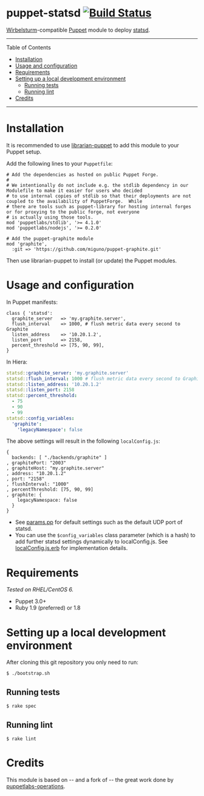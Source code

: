 # puppet-statsd [![Build Status](https://travis-ci.org/miguno/puppet-statsd.png?branch=master)](https://travis-ci.org/miguno/puppet-statsd)

[Wirbelsturm](https://github.com/miguno/wirbelsturm)-compatible [Puppet](http://puppetlabs.com/) module to deploy
[statsd](https://github.com/etsy/statsd/).

---

Table of Contents

* <a href="#installation">Installation</a>
* <a href="#usage">Usage and configuration</a>
* <a href="#requirements">Requirements</a>
* <a href="#development-enviroment">Setting up a local development environment</a>
    * <a href="#tests">Running tests</a>
    * <a href="#lint">Running lint</a>
* <a href="#credits">Credits</a>

---

<a name="installation"></a>

# Installation

It is recommended to use [librarian-puppet](https://github.com/rodjek/librarian-puppet) to add this module to your
Puppet setup.

Add the following lines to your `Puppetfile`:

```
# Add the dependencies as hosted on public Puppet Forge.
#
# We intentionally do not include e.g. the stdlib dependency in our Modulefile to make it easier for users who decided
# to use internal copies of stdlib so that their deployments are not coupled to the availability of PuppetForge.  While
# there are tools such as puppet-library for hosting internal forges or for proxying to the public forge, not everyone
# is actually using those tools.
mod 'puppetlabs/stdlib', '>= 4.1.0'
mod 'puppetlabs/nodejs', '>= 0.2.0'

# Add the puppet-graphite module
mod 'graphite',
  :git => 'https://github.com/miguno/puppet-graphite.git'
```

Then use librarian-puppet to install (or update) the Puppet modules.


<a name="usage"></a>

# Usage and configuration

In Puppet manifests:

```puppet
class { 'statsd':
  graphite_server   => 'my.graphite.server',
  flush_interval    => 1000, # flush metric data every second to Graphite
  listen_address    => '10.20.1.2',
  listen_port       => 2158,
  percent_threshold => [75, 90, 99],
}
```

In Hiera:

```yaml
statsd::graphite_server: 'my.graphite.server'
statsd::flush_interval: 1000 # flush metric data every second to Graphite
statsd::listen_address: '10.20.1.2'
statsd::listen_port: 2158
statsd::percent_threshold:
  - 75
  - 90
  - 99
statsd::config_variables:
  'graphite':
    'legacyNamespace': false
```

The above settings will result in the following `localConfig.js`:

```
{
  backends: [ "./backends/graphite" ]
, graphitePort: "2003"
, graphiteHost: "my.graphite.server"
, address: "10.20.1.2"
, port: "2158"
, flushInterval: "1000"
, percentThreshold: [75, 90, 99]
, graphite: {
    legacyNamespace: false
  }
}
```

* See [params.pp](manifests/params.pp) for default settings such as the default UDP port of statsd.
* You can use the `$config_variables` class parameter (which is a hash) to add further statsd settings
  dynamically to localConfig.js.  See [localConfig.js.erb](templates/localConfig.js.erb) for implementation
  details.


<a name="requirements"></a>

# Requirements

_Tested on RHEL/CentOS 6._

* Puppet 3.0+
* Ruby 1.9 (preferred) or 1.8


<a name="develoment-environment"></a>

# Setting up a local development environment

After cloning this git repository you only need to run:

    $ ./bootstrap.sh


<a name="tests"></a>

## Running tests

    $ rake spec


<a name="lint"></a>

## Running lint

    $ rake lint


<a name="credits"></a>

# Credits

This module is based on -- and a fork of -- the great work done by
[puppetlabs-operations](https://github.com/puppetlabs-operations/puppet-statsd).
